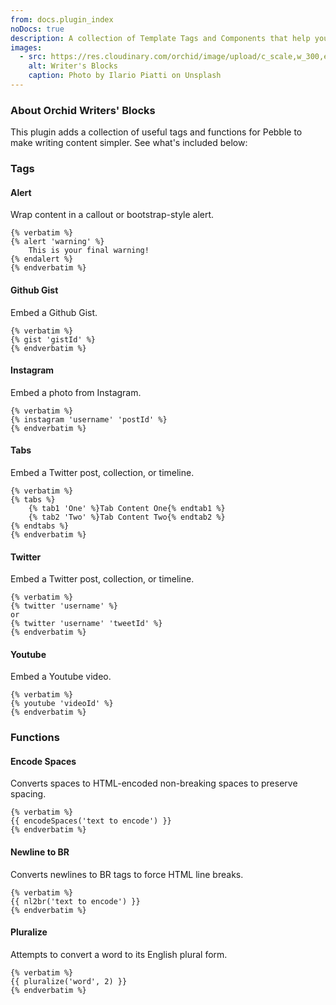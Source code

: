 ```yaml
---
from: docs.plugin_index
noDocs: true
description: A collection of Template Tags and Components that help you get past the writer's block and make building your site a dream.
images:
  - src: https://res.cloudinary.com/orchid/image/upload/c_scale,w_300,e_blur:150/v1524973072/plugins/writersblocks.jpg
    alt: Writer's Blocks
    caption: Photo by Ilario Piatti on Unsplash
---
```


### About Orchid Writers' Blocks

This plugin adds a collection of useful tags and functions for Pebble to make writing content simpler. See what's 
included below:

### Tags

#### Alert

Wrap content in a callout or bootstrap-style alert.

```jinja
{% verbatim %}
{% alert 'warning' %}
    This is your final warning!
{% endalert %}
{% endverbatim %}
```


#### Github Gist

Embed a Github Gist.

```jinja
{% verbatim %}
{% gist 'gistId' %}
{% endverbatim %}
```


#### Instagram

Embed a photo from Instagram.

```jinja
{% verbatim %}
{% instagram 'username' 'postId' %}
{% endverbatim %}
```

#### Tabs

Embed a Twitter post, collection, or timeline.

```jinja
{% verbatim %}
{% tabs %}
    {% tab1 'One' %}Tab Content One{% endtab1 %}
    {% tab2 'Two' %}Tab Content Two{% endtab2 %}
{% endtabs %}
{% endverbatim %}
```

#### Twitter

Embed a Twitter post, collection, or timeline.

```jinja
{% verbatim %}
{% twitter 'username' %}
or
{% twitter 'username' 'tweetId' %}
{% endverbatim %}
```


#### Youtube

Embed a Youtube video.

```jinja
{% verbatim %}
{% youtube 'videoId' %}
{% endverbatim %}
```


### Functions

#### Encode Spaces

Converts spaces to HTML-encoded non-breaking spaces to preserve spacing.

```jinja
{% verbatim %}
{{ encodeSpaces('text to encode') }}
{% endverbatim %}
```


#### Newline to BR

Converts newlines to BR tags to force HTML line breaks.

```jinja
{% verbatim %}
{{ nl2br('text to encode') }}
{% endverbatim %}
```


#### Pluralize

Attempts to convert a word to its English plural form.

```jinja
{% verbatim %}
{{ pluralize('word', 2) }}
{% endverbatim %}
```